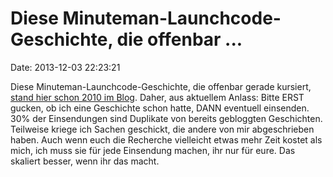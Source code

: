 Diese Minuteman-Launchcode-Geschichte, die offenbar \...
========================================================

Date: 2013-12-03 22:23:21

Diese Minuteman-Launchcode-Geschichte, die offenbar gerade kursiert,
[stand hier schon 2010 im Blog](http://blog.fefe.de/?ts=b23e6c3f).
Daher, aus aktuellem Anlass: Bitte ERST gucken, ob ich eine Geschichte
schon hatte, DANN eventuell einsenden. 30% der Einsendungen sind
Duplikate von bereits gebloggten Geschichten. Teilweise kriege ich
Sachen geschickt, die andere von mir abgeschrieben haben. Auch wenn euch
die Recherche vielleicht etwas mehr Zeit kostet als mich, ich muss sie
für jede Einsendung machen, ihr nur für eure. Das skaliert besser, wenn
ihr das macht.
